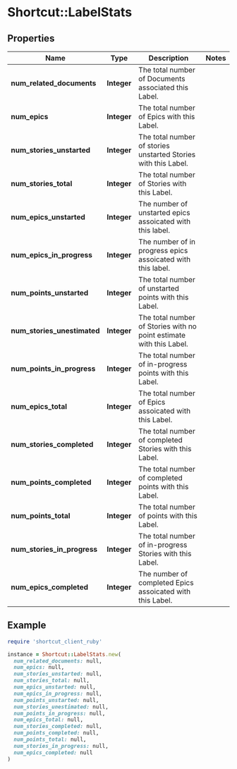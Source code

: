 # Shortcut::LabelStats

## Properties

| Name | Type | Description | Notes |
| ---- | ---- | ----------- | ----- |
| **num_related_documents** | **Integer** | The total number of Documents associated this Label. |  |
| **num_epics** | **Integer** | The total number of Epics with this Label. |  |
| **num_stories_unstarted** | **Integer** | The total number of stories unstarted Stories with this Label. |  |
| **num_stories_total** | **Integer** | The total number of Stories with this Label. |  |
| **num_epics_unstarted** | **Integer** | The number of unstarted epics assoicated with this label. |  |
| **num_epics_in_progress** | **Integer** | The number of in progress epics assoicated with this label. |  |
| **num_points_unstarted** | **Integer** | The total number of unstarted points with this Label. |  |
| **num_stories_unestimated** | **Integer** | The total number of Stories with no point estimate with this Label. |  |
| **num_points_in_progress** | **Integer** | The total number of in-progress points with this Label. |  |
| **num_epics_total** | **Integer** | The total number of Epics assoicated with this Label. |  |
| **num_stories_completed** | **Integer** | The total number of completed Stories with this Label. |  |
| **num_points_completed** | **Integer** | The total number of completed points with this Label. |  |
| **num_points_total** | **Integer** | The total number of points with this Label. |  |
| **num_stories_in_progress** | **Integer** | The total number of in-progress Stories with this Label. |  |
| **num_epics_completed** | **Integer** | The number of completed Epics assoicated with this Label. |  |

## Example

```ruby
require 'shortcut_client_ruby'

instance = Shortcut::LabelStats.new(
  num_related_documents: null,
  num_epics: null,
  num_stories_unstarted: null,
  num_stories_total: null,
  num_epics_unstarted: null,
  num_epics_in_progress: null,
  num_points_unstarted: null,
  num_stories_unestimated: null,
  num_points_in_progress: null,
  num_epics_total: null,
  num_stories_completed: null,
  num_points_completed: null,
  num_points_total: null,
  num_stories_in_progress: null,
  num_epics_completed: null
)
```

